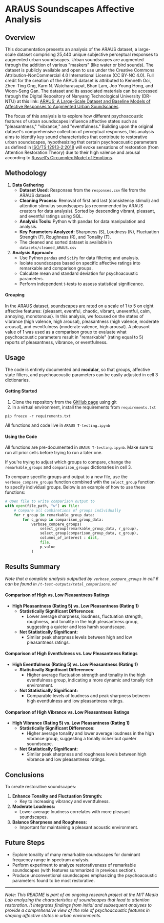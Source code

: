 # ARAUS Soundscapes Affective Analysis

## Overview

This documentation presents an analysis of the ARAUS dataset, a large-scale dataset comprising 25,440 unique subjective perceptual responses to augmented urban soundscapes. Urban soundscapes are augmented through the addition of various "maskers" (like water or bird sounds). The dataset is publicly available and open to use under the Creative Commons Attribution-NonCommercial 4.0 International License (CC BY-NC 4.0). Full credit for the creation of the ARAUS dataset is attributed to Kenneth Ooi, Zhen-Ting Ong, Karn N. Watcharasupat, Bhan Lam, Joo Young Hong, and Woon-Seng Gan. The dataset and its associated materials can be accessed through the Digital Repository of Nanyang Technological University (DR-NTU) at this link: [ARAUS: A Large-Scale Dataset and Baseline Models of Affective Responses to Augmented Urban Soundscapes](https://doi.org/10.21979/N9/9OTEVX).

The focus of this analysis is to explore how different psychoacoustic features of urban soundscapes influence affective states such as "pleasantness," "vibrance," and "eventfulness." Building upon the original dataset's comprehensive collection of perceptual responses, this analysis aims to identify key sound characteristics that contribute to restorative urban soundscapes, hypothesizing that certain psychoacoustic parameters as defined in [ISO/TS 12913-2:2018](https://www.iso.org/standard/75267.html) will evoke sensations of restoration (from Attention Restoration Theory) due to their high valence and arousal according to [Russell’s Circumplex Model of Emotions](https://www.ncbi.nlm.nih.gov/pmc/articles/PMC2367156/#:~:text=The%20circumplex%20model%20of%20affect%20posits%20that%20the%20two%20underlying,salient%20situational%20and%20historical%20contexts).


## Methodology

1. **Data Gathering**
    - **Dataset Used:** Responses from the `responses.csv` file from the ARAUS dataset.
    - **Cleaning Process:** Removal of first and last (consistency stimuli) and attention stimulus soundscapes (as recommended by ARAUS creators for data analysis). Sorted by descending vibrant, pleasant, and eventful ratings using SQL.
    - **Analysis Tools:** Python with pandas for data manipulation and analysis.
    - **Key Parameters Analyzed:** Sharpness (S), Loudness (N), Fluctuation Strength (F), Roughness (R), and Tonality (T).
    - The cleaned and sorted dataset is available in `datasets/cleaned_ARAUS.csv`
2. **Analysis Approach:**
    - Use Python `pandas` and `SciPy` for data filtering and analysis.
    - Isolate soundscapes based on specific affective ratings into remarkable and comparison groups.
    - Calculate mean and standard deviation for psychoacoustic parameters.
    - Perform independent t-tests to assess statistical significance.

#### Grouping
In the ARAUS dataset, soundscapes are rated on a scale of 1 to 5 on eight affective features: {pleasant, eventful, chaotic, vibrant, uneventful, calm, annoying, monotonous}. In this analysis, we focused on the states of vibrance (high valence, high arousal), pleasantness (high valence, moderate arousal), and eventfulness (moderate valence, high arousal). A pleasant value of 1 was used as a comparison group to evaluate what psychoacoustic parameters result in "remarkable" (rating equal to 5) reports of pleasantness, vibrance, or eventfulness.

## Usage
The code is entirely documented and **modular**, so that groups, affective state filters, and psychoacoustic parameters can be easily adjusted in cell 3 dictionaries. 

#### Getting Started
1. Clone the repository from the [GitHub page](https://github.com/hectorastrom/ARAUS-T-Testing) using git
2. In a virtual environment, install the requirements from `requirements.txt` 

```pip freeze -r requirements.txt```

All functions and code live in `ARAUS T-testing.ipynb`
#### Using the Code
All functions are pre-documented in `ARAUS T-testing.ipynb`. Make sure to run all prior cells before trying to run a later one.

If you're trying to adjust which groups to compare, change the `remarkable_groups` and `comparison_groups` dictionaries in cell 3.

To compare specific groups and output to a new file, use the `verbose_compare_groups` function combined with the `select_group` function to specify individual groups. Below is an example of how to use these functions:

```python
# Open file to write comparison output to
with open(file_path, "w") as file:
    # Compare all combinations of groups individually
    for r_group in remarkable_group_data:
        for c_group in comparison_group_data:
            verbose_compare_groups(
                select_group(remarkable_group_data, r_group),
                select_group(comparison_group_data, c_group),
                columns_of_interest : dict,
                file,
                p_value
            )
```


## Results Summary

*Note that a complete analysis outputted by `verbose_compare_groups` in cell 6 can be found in `/t-test-outputs/total_comparisons.md`*

#### Comparison of High vs. Low Pleasantness Ratings

- **High Pleasantness (Rating 5) vs. Low Pleasantness (Rating 1)**
  - **Statistically Significant Differences:**
    - Lower average sharpness, loudness, fluctuation strength, roughness, and tonality in the high pleasantness group, suggesting a quieter and less harsh soundscape.
  - **Not Statistically Significant:**
    - Similar peak sharpness levels between high and low pleasantness ratings.

#### Comparison of High Eventfulness vs. Low Pleasantness Ratings

- **High Eventfulness (Rating 5) vs. Low Pleasantness (Rating 1)**
  - **Statistically Significant Differences:**
    - Higher average fluctuation strength and tonality in the high eventfulness group, indicating a more dynamic and tonally rich environment.
  - **Not Statistically Significant:**
    - Comparable levels of loudness and peak sharpness between high eventfulness and low pleasantness ratings.

#### Comparison of High Vibrance vs. Low Pleasantness Ratings

- **High Vibrance (Rating 5) vs. Low Pleasantness (Rating 1)**
  - **Statistically Significant Differences:**
    - Higher average tonality and lower average loudness in the high vibrance group, suggesting a tonally richer but quieter soundscape.
  - **Not Statistically Significant:**
    - Similar peak sharpness and roughness levels between high vibrance and low pleasantness ratings.

## Conclusions
To create restorative soundscapes:

1. **Enhance Tonality and Fluctuation Strength:** 
    - Key to increasing vibrancy and eventfulness.
2. **Moderate Loudness:** 
    - Lower average loudness correlates with more pleasant soundscapes.
3. **Balance Sharpness and Roughness:** 
    - Important for maintaining a pleasant acoustic environment.


## Future Steps
- Explore tonality of many remarkable soundscapes for dominant frequency range in spectrum analysis.
- Perform experiment to analyze restorativeness of remarkable soundscapes (with features summarized in previous section).
- Produce unconventional soundscapes emphasizing the psychoacoustic parameters found to be most restorative.
---

*Note: This README is part of an ongoing research project at the MIT Media Lab analyzing the characteristics of soundscapes that lead to attention restoration. It integrates findings from initial and subsequent analyses to provide a comprehensive view of the role of psychoacoustic features in shaping affective states in urban environments.*
